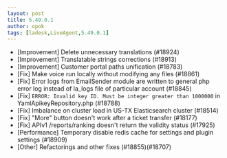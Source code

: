 ```yaml
---
layout: post
title: 5.49.0.1
author: opok
tags: [ladesk,LiveAgent,5.49.0.1]
---
```

- [Improvement] Delete unnecessary translations (#18924)
- [Improvement] Translatable strings corrections (#18913)
- [Improvement] Customer portal paths unification (#18783)
- [Fix] Make voice run locally without modifying any files (#18861)
- [Fix] Error logs from EmailSender module are written to general php error log instead of la_logs file of particular account (#18845)
- [Fix] `ERROR: Invalid key ID. Must be integer greater than 1000000` in YamlApikeyRepository.php (#18788)
- [Fix] Imbalance on cluster load in US-TX Elasticsearch cluster (#18514)
- [Fix] "More" button doesn't work after a ticket transfer (#18177)
- [Fix] APIv1 /reports/ranking doesn't return the validity status (#17925)
- [Performance] Temporary disable redis cache for settings and plugin settings (#18909)
- [Other] Refactorings and other fixes (#18855)(#18707)